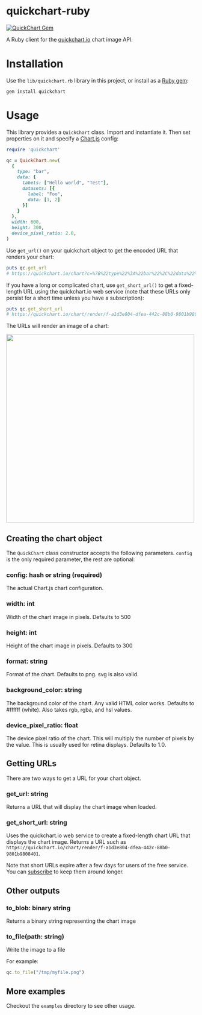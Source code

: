 # quickchart-ruby
<a href="https://rubygems.org/gems/quickchart"><img alt="QuickChart Gem" src="https://img.shields.io/gem/v/quickchart"></a>

A Ruby client for the [quickchart.io](https://quickchart.io/) chart image API.

# Installation

Use the `lib/quickchart.rb` library in this project, or install as a [Ruby gem](https://rubygems.org/gems/quickchart):

```
gem install quickchart
```

# Usage

This library provides a `QuickChart` class.  Import and instantiate it.  Then set properties on it and specify a [Chart.js](https://chartjs.org) config:

```ruby
require 'quickchart'

qc = QuickChart.new(
  {
    type: "bar",
    data: {
      labels: ["Hello world", "Test"],
      datasets: [{
        label: "Foo",
        data: [1, 2]
      }]
    }
  },
  width: 600,
  height: 300,
  device_pixel_ratio: 2.0,
)
```

Use `get_url()` on your quickchart object to get the encoded URL that renders your chart:

```ruby
puts qc.get_url
# https://quickchart.io/chart?c=%7B%22type%22%3A%22bar%22%2C%22data%22%3A%7B%22labels%22%3A%5B%22Hello+world%22%2C%22Test%22%5D%2C%22datasets%22%3A%5B%7B%22label%22%3A%22Foo%22%2C%22data%22%3A%5B1%2C2%5D%7D%5D%7D%7D&w=600&h=300&bkg=%23ffffff&devicePixelRatio=2.0&f=png
```

If you have a long or complicated chart, use `get_short_url()` to get a fixed-length URL using the quickchart.io web service (note that these URLs only persist for a short time unless you have a subscription):

```ruby
puts qc.get_short_url
# https://quickchart.io/chart/render/f-a1d3e804-dfea-442c-88b0-9801b9808401
```

The URLs will render an image of a chart:

<img src="https://quickchart.io/chart?c=%7B%22type%22%3A+%22bar%22%2C+%22data%22%3A+%7B%22labels%22%3A+%5B%22Hello+world%22%2C+%22Test%22%5D%2C+%22datasets%22%3A+%5B%7B%22label%22%3A+%22Foo%22%2C+%22data%22%3A+%5B1%2C+2%5D%7D%5D%7D%7D&w=600&h=300&bkg=%23ffffff&devicePixelRatio=2.0&f=png" width="500" />

## Creating the chart object

The `QuickChart` class constructor accepts the following parameters.  `config` is the only required parameter, the rest are optional:

### config: hash or string (required)
The actual Chart.js chart configuration.

### width: int
Width of the chart image in pixels.  Defaults to 500

### height: int
Height of the chart image  in pixels.  Defaults to 300

### format: string
Format of the chart. Defaults to png. svg is also valid.

### background_color: string
The background color of the chart. Any valid HTML color works. Defaults to #ffffff (white). Also takes rgb, rgba, and hsl values.

### device_pixel_ratio: float
The device pixel ratio of the chart. This will multiply the number of pixels by the value. This is usually used for retina displays. Defaults to 1.0.

## Getting URLs

There are two ways to get a URL for your chart object.

### get_url: string

Returns a URL that will display the chart image when loaded.

### get_short_url: string

Uses the quickchart.io web service to create a fixed-length chart URL that displays the chart image.  Returns a URL such as `https://quickchart.io/chart/render/f-a1d3e804-dfea-442c-88b0-9801b9808401`.

Note that short URLs expire after a few days for users of the free service.  You can [subscribe](https://quickchart.io/pricing/) to keep them around longer.

## Other outputs

### to_blob: binary string

Returns a binary string representing the chart image

### to_file(path: string)

Write the image to a file

For example:
```ruby
qc.to_file("/tmp/myfile.png")
```

## More examples

Checkout the `examples` directory to see other usage.
